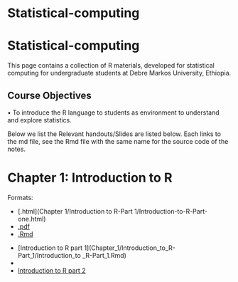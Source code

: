 # Statistical-computing
Statistical-computing
============

This page contains a collection of R materials, developed for statistical computing for undergraduate students at Debre Markos University, Ethiopia. 

## Course Objectives
•	 To introduce the R language to students as environment to understand and explore statistics.

Below we list the 
Relevant handouts/Slides are listed below. Each links to the md file, see the Rmd file with the same name for the source code of the notes. 

# Chapter 1: Introduction to R


Formats:
- [.html](Chapter 1/Introduction to R-Part 1/Introduction-to-R-Part-one.html)
- [.pdf](https://raw.githack.com/worldbank/dime-r-training/master/Presentations/01-intro-to-R.pdf)
- [.Rmd](https://raw.githack.com/worldbank/dime-r-training/master/Presentations/01-intro-to-R.Rmd)

* [Introduction to R part 1](Chapter_1/Introduction_to_R-Part_1/Introduction_to _R-Part_1.Rmd) 
* 
* [Introduction to R part 2](tutorials/R_basics_2_data_and_functions.md) 

